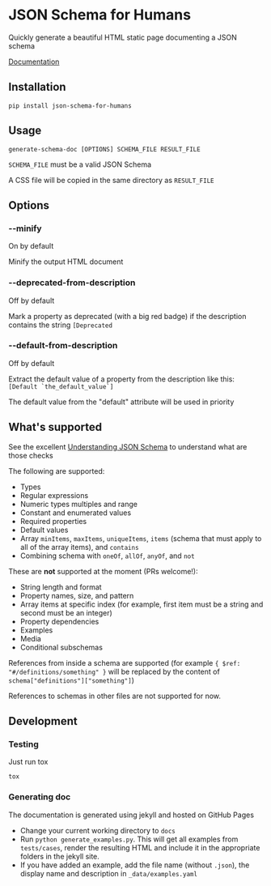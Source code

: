 # JSON Schema for Humans

Quickly generate a beautiful HTML static page documenting a JSON schema

[Documentation](https://coveooss.github.io/json-schema-for-humans)

## Installation
```
pip install json-schema-for-humans
```

## Usage

```
generate-schema-doc [OPTIONS] SCHEMA_FILE RESULT_FILE
```

`SCHEMA_FILE` must be a valid JSON Schema

A CSS file will be copied in the same directory as `RESULT_FILE`

## Options

### --minify
On by default

Minify the output HTML document

### --deprecated-from-description
Off by default

Mark a property as deprecated (with a big red badge) if the description contains the string `[Deprecated`

### --default-from-description
Off by default

Extract the default value of a property from the description like this: ``[Default `the_default_value`]``

The default value from the "default" attribute will be used in priority

## What's supported

See the excellent [Understanding JSON Schema](https://json-schema.org/understanding-json-schema/index.html) to understand what are those checks

The following are supported:
- Types
- Regular expressions
- Numeric types multiples and range
- Constant and enumerated values
- Required properties
- Default values
- Array `minItems`, `maxItems`, `uniqueItems`, `items` (schema that must apply to all of the array items), and `contains`
- Combining schema with `oneOf`, `allOf`, `anyOf`, and `not`

These are **not** supported at the moment (PRs welcome!):
- String length and format
- Property names, size, and pattern
- Array items at specific index (for example, first item must be a string and second must be an integer)
- Property dependencies
- Examples
- Media
- Conditional subschemas

References from inside a schema are supported (for example `{ $ref: "#/definitions/something" }` will be replaced by the 
content of `schema["definitions"]["something"]`)

References to schemas in other files are not supported for now.

## Development

### Testing
Just run tox

`tox`

### Generating doc
The documentation is generated using jekyll and hosted on GitHub Pages

- Change your current working directory to `docs`
- Run ``python generate_examples.py``. This will get all examples from `tests/cases`, render the resulting HTML and
 include it in the appropriate folders in the jekyll site.
- If you have added an example, add the file name (without `.json`), the display name and description in `_data/examples.yaml`